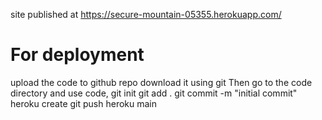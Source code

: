 site published at https://secure-mountain-05355.herokuapp.com/
# For deployment 
upload the code to github repo
download it using git 
Then go to the code directory and use code, 
git init
git add .
git commit -m "initial commit"
heroku create
git push heroku main
